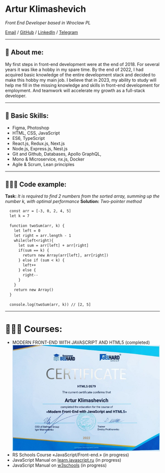 # Artur Klimashevich

_Front End Developer based in Wroclaw PL_

[Email](mailto:arturklime@gmail.com) / [GitHub](https://github.com/Artur-Kli) / [LinkedIn](https://www.linkedin.com/in/artur-klimashevich/) / [Telegram](https://t.me/Artur_FS_Developer)

****************

## 📌 About me:

My first steps in front-end development were at the end of 2018. For several years it was like a hobby in my spare time. By the end of 2022, I had acquired basic knowledge of the entire development stack and decided to make this hobby my main job.
I believe that in 2023, my ability to study will help me fill in the missing knowledge and skills in front-end development for employment. And teamwork will accelerate my growth as a full-stack developer.

****************
## 🌟 Basic Skills:
* Figma, Photoshop
* HTML, CSS, JavaScript
* ES6, TypeScript
* React.js, Redux.js, Next.js
* Node.js, Express.js, Nest.js
* Git and Github, Databases, Apollo GraphQL,
* Mono & Microservice, nx.js, Docker
* Agile & Scrum, Lean principles

****************

## 👩🏼‍💻 Code example:
**Task:** *It is required to find 2 numbers from the sorted array, summing up the number k, with optimal performance*
**Solution:** *Two-pointer method*
```
  const arr = [-3, 0, 2, 4, 5]
  let k = 7

  function twoSum(arr, k) {
    let left = 0
    let right = arr.length - 1
    while(left<right){
      let sum = arr[left] + arr[right]
      if(sum == k) {
        return new Array(arr[left], arr[right])
      } else if (sum < k) {
        left++
      } else {
        right--
      }
    }
    return new Array()
  }

  console.log(twoSum(arr, k)) // [2, 5]
```

****************

# 👩🏼‍🎓 Courses:
* MODERN FRONT-END WITH JAVASCRIPT AND HTML5 (completed)
![Belhard Academy](./assets/img/BELHARD_Artur_Klimashevich.jpg "Certificate")
* RS Schools Course «JavaScript/Front-end.» (in progress)
* JavaScript Manual on [learn.javascript.ru](https://learn.javascript.ru/) (in progress)
* JavaScript Manual on [w3schools](https://www.w3schools.com/) (in progress)